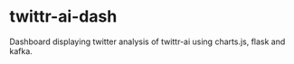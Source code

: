 # twittr-ai-dash
Dashboard displaying twitter analysis of twittr-ai using charts.js, flask and kafka.
